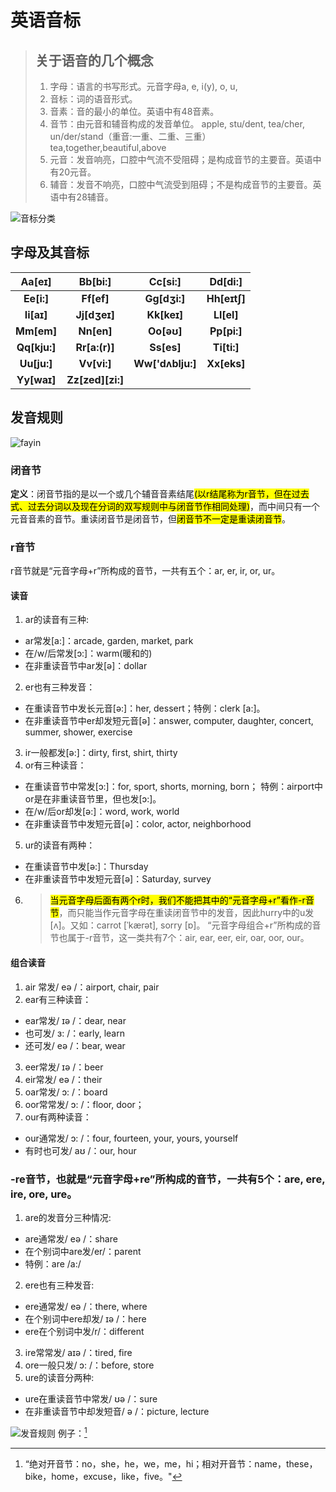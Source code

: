 # **英语音标**
>## **关于语音的几个概念**
>1) 字母：语言的书写形式。元音字母a, e, i(y), o, u,
>2) 音标：词的语音形式。
>3) 音素：音的最小的单位。英语中有48音素。
>4) 音节：由元音和辅音构成的发音单位。
apple, stu/dent, tea/cher, un/der/stand（重音:一重、二重、三重） tea,together,beautiful,above
>5) 元音：发音响亮，口腔中气流不受阻碍；是构成音节的主要音。英语中有20元音。
>6) 辅音：发音不响亮，口腔中气流受到阻碍；不是构成音节的主要音。英语中有28辅音。

![音标分类](https://sife-shuo.github.io/pictures/1.000.003.svg)

## **字母及其音标**

| Aa[eɪ]       | Bb[bi:]          | Cc[si:]          | Dd[di:]      |
|:------------:|:----------------:|:----------------:|:------------:|
|  **Ee[i:]**  |    **Ff[ef]**    |   **Gg[dʒi:]**   | **Hh[eɪtʃ]** |
|  **Ii[aɪ]**  |   **Jj[dʒeɪ]**   |    **Kk[keɪ]**   |  **Ll[el]**  |
|  **Mm[em]**  |    **Nn[en]**    |    **Oo[əʊ]**    |  **Pp[pi:]** |
| **Qq[kju:]** |   **Rr[a:(r)]**  |    **Ss[es]**    |  **Ti[ti:]** |
|  **Uu[ju:]** |    **Vv[vi:]**   | **Ww['dʌblju:]** |  **Xx[eks]** |
|  **Yy[waɪ]** | **Zz[zed][zi:]** |                  |              |

## **发音规则**

![fayin](https://sife-shuo.github.io/pictures/1.000.004.svg)

### **闭音节**
**定义**：闭音节指的是以一个或几个辅音音素结尾<mark>(以r结尾称为r音节，但在过去式、过去分词以及现在分词的双写规则中与闭音节作相同处理)</mark>，而中间只有一个元音音素的音节。重读闭音节是闭音节，但<mark style="background-color：green">闭音节不一定是重读闭音节</mark>。

### **r音节**
r音节就是“元音字母+r”所构成的音节，一共有五个：ar, er, ir, or, ur。
#### **读音**
1. ar的读音有三种:
- ar常发[a:]：arcade, garden, market, park
- 在/w/后常发[ɔ:]：warm(暖和的)
- 在非重读音节中ar发[ə]：dollar
2. er也有三种发音：
- 在重读音节中发长元音[ə:]：her, dessert；特例：clerk [a:]。
- 在非重读音节中er却发短元音[ə]：answer, computer, daughter, concert, summer, shower, exercise
3. ir一般都发[ə:]：dirty, first, shirt, thirty
4. or有三种读音：
- 在重读音节中常发[ɔ:]：for, sport, shorts, morning, born；
特例：airport中or是在非重读音节里，但也发[ɔ:]。
- 在/w/后or却发[ə:]：word, work, world
- 在非重读音节中发短元音[ə]：color, actor, neighborhood
5. ur的读音有两种：
- 在重读音节中发[ə:]：Thursday
- 在非重读音节中发短元音[ə]：Saturday, survey

6. ><mark>当元音字母后面有两个r时，我们不能把其中的“元音字母+r”看作-r音节</mark>，而只能当作元音字母在重读闭音节中的发音，因此hurry中的u发[ʌ]。又如：carrot [ˈkærət], sorry [ɒ]。
“元音字母组合+r”所构成的音节也属于-r音节，这一类共有7个：air, ear, eer, eir, oar, oor, our。
#### **组合读音**
1. air 常发/ eə /：airport, chair, pair
2. ear有三种读音：
- ear常发/ ɪə /：dear, near
- 也可发/ ɜ: /：early, learn
- 还可发/ eə /：bear, wear
3. eer常发/ ɪə /：beer
4. eir常发/ eə /：their
5. oar常发/ ɔ: /：board
6. oor常常发/ ɔ: /：floor, door；
7. our有两种读音：
- our通常发/ ɔ: /：four, fourteen, your, yours, yourself
- 有时也可发/ aʊ /：our, hour
### **-re音节**，也就是“元音字母+re”所构成的音节，一共有5个：are, ere, ire, ore, ure。
1. are的发音分三种情况:
- are通常发/ eə /：share
- 在个别词中are发/er/：parent
- 特例：are /a:/
2. ere也有三种发音:
- ere通常发/ eə /：there, where
- 在个别词中ere却发/ ɪə /：here
- ere在个别词中发/r/：different
3. ire常常发/ aɪə /：tired, fire
4. ore一般只发/ ɔ: /：before, store
5. ure的读音分两种:
- ure在重读音节中常发/ ʊə /：sure
- 在非重读音节中却发短音/ ə /：picture, lecture

![发音规则](https://sife-shuo.github.io/pictures/1.000.002.png)
例子：[^开音节例子]

[^开音节例子]:“绝对开音节：no，she，he，we，me，hi；相对开音节：name，these，bike，home，excuse，like，five。"
